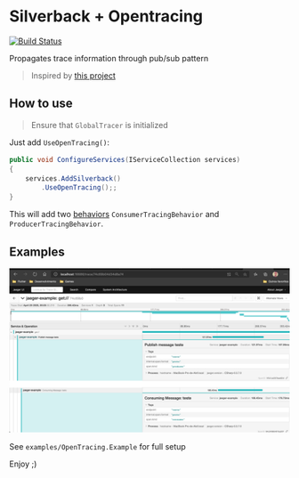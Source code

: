 # Silverback + Opentracing

[![Build Status](https://alefcarlos.visualstudio.com/PlusUltra/_apis/build/status/alefcarlos.Silverback.Integration.OpenTracing?branchName=master)](https://alefcarlos.visualstudio.com/PlusUltra/_build/latest?definitionId=24&branchName=master)

Propagates trace information through pub/sub pattern

> Inspired by [this project](https://github.com/yesmarket/MassTransit.OpenTracing)


## How to use

> Ensure that `GlobalTracer` is initialized

Just add `UseOpenTracing()`:

```csharp
public void ConfigureServices(IServiceCollection services)
{
    services.AddSilverback()
        .UseOpenTracing();;
}
```

This will add two [behaviors](https://beagle1984.github.io/silverback/docs/quickstart/behaviors) `ConsumerTracingBehavior` and `ProducerTracingBehavior`.

## Examples

![jaeger](resources/in-memory-jaeger0example.png "JAeger Example")

See `examples/OpenTracing.Example` for full setup


Enjoy ;)
